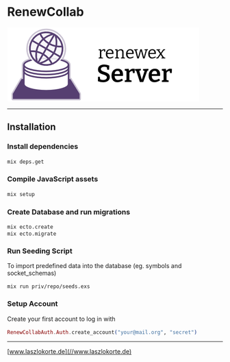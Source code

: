 # RenewCollab

![Logo](./guides/images/logo.png)

---

## Installation

### Install dependencies

```sh
mix deps.get
``` 

### Compile JavaScript assets

```sh
mix setup
```

### Create Database and run migrations

```
mix ecto.create
mix ecto.migrate
```

### Run Seeding Script

To import predefined data into the database (eg. symbols and socket_schemas)

```
mix run priv/repo/seeds.exs
```

### Setup Account

Create your first account to log in with

```ex
RenewCollabAuth.Auth.create_account("your@mail.org", "secret")
```


---

[www.laszlokorte.de](//www.laszlokorte.de)